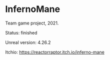 # InfernoMane
Team game project, 2021. 

Status: finished

Unreal version: 4.26.2

Itchio: https://reactorraptor.itch.io/inferno-mane
